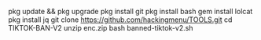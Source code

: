 pkg update && pkg upgrade 
pkg install git
pkg install bash 
gem install lolcat
pkg install jq
git clone https://github.com/hackingmenu/TOOLS.git
cd  TIKTOK-BAN-V2
unzip enc.zip
bash banned-tiktok-v2.sh
